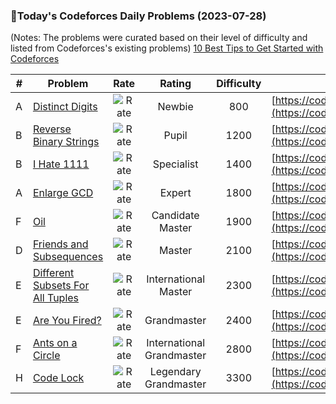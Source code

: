 ### 🌟Today's Codeforces Daily Problems (2023-07-28)
(Notes: The problems were curated based on their level of difficulty and listed from Codeforces's existing problems)
[10 Best Tips to Get Started with Codeforces](https://github.com/ika9810/Codeforces-Daily-Problems/blob/main/10%20Best%20Tips%20to%20Get%20Started%20with%20Codeforces.md)

| # | Problem | Rate| Rating | Difficulty | Contest |
|---| ----- | :--------: | :----------: | :----------: | ---------- |
|A|[Distinct Digits](https://codeforces.com/contest/1228/problem/A)|![Rate](https://img.shields.io/badge/Newbie-800-lightgrey)|Newbie|800|[https://codeforces.com/contest/1228](https://codeforces.com/contest/1228)|
|B|[Reverse Binary Strings](https://codeforces.com/contest/1437/problem/B)|![Rate](https://img.shields.io/badge/Pupil-1200-brightgreen)|Pupil|1200|[https://codeforces.com/contest/1437](https://codeforces.com/contest/1437)|
|B|[I Hate 1111](https://codeforces.com/contest/1526/problem/B)|![Rate](https://img.shields.io/badge/Specialist-1400-9cf)|Specialist|1400|[https://codeforces.com/contest/1526](https://codeforces.com/contest/1526)|
|A|[Enlarge GCD](https://codeforces.com/contest/1034/problem/A)|![Rate](https://img.shields.io/badge/Expert-1800-blue)|Expert|1800|[https://codeforces.com/contest/1034](https://codeforces.com/contest/1034)|
|F|[Oil](https://codeforces.com/contest/72/problem/F)|![Rate](https://img.shields.io/badge/Candidate%20Master-1900-blueviolet)|Candidate Master|1900|[https://codeforces.com/contest/72](https://codeforces.com/contest/72)|
|D|[Friends and Subsequences](https://codeforces.com/contest/689/problem/D)|![Rate](https://img.shields.io/badge/Master-2100-orange)|Master|2100|[https://codeforces.com/contest/689](https://codeforces.com/contest/689)|
|E|[Different Subsets For All Tuples](https://codeforces.com/contest/660/problem/E)|![Rate](https://img.shields.io/badge/International%20Master-2300-orange)|International Master|2300|[https://codeforces.com/contest/660](https://codeforces.com/contest/660)|
|E|[Are You Fired?](https://codeforces.com/contest/1358/problem/E)|![Rate](https://img.shields.io/badge/Grandmaster-2400-red)|Grandmaster|2400|[https://codeforces.com/contest/1358](https://codeforces.com/contest/1358)|
|F|[Ants on a Circle](https://codeforces.com/contest/652/problem/F)|![Rate](https://img.shields.io/badge/International%20Grandmaster-2800-red)|International Grandmaster|2800|[https://codeforces.com/contest/652](https://codeforces.com/contest/652)|
|H|[Code Lock](https://codeforces.com/contest/1804/problem/H)|![Rate](https://img.shields.io/badge/Legendary%20Grandmaster-3300-red)|Legendary Grandmaster|3300|[https://codeforces.com/contest/1804](https://codeforces.com/contest/1804)|
